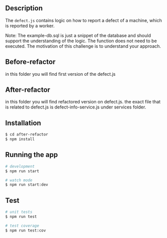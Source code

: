 ## Description

The `defect.js` contains logic on how to report a defect of a machine, which is reported by a worker.

Note: The example-db.sql is just a snippet of the database and should support the understanding of the logic. The function does not need to be executed. The motivation of this challenge is to understand your approach. 

## Before-refactor

in this folder you will find first version of the defect.js

## After-refactor

in this folder you will find refactored version on defect.js.
the exact file that is related to defect.js is defect-info-service.js under services folder.

## Installation

```bash
$ cd after-refactor
$ npm install
```

## Running the app

```bash
# development
$ npm run start

# watch mode
$ npm run start:dev

```

## Test

```bash
# unit tests
$ npm run test

# test coverage
$ npm run test:cov
```
